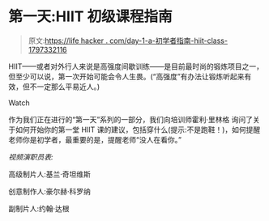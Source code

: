 # 第一天:HIIT 初级课程指南

> 原文:[https://life hacker . com/day-1-a-初学者指南-hiit-class-1797332116](https://lifehacker.com/day-1-a-beginners-guide-to-hiit-class-1797332116)

HIIT——或者对外行人来说是高强度间歇训练——是目前最时尚的锻炼项目之一，但至少可以说，第一次开始可能会令人生畏。(“高强度”有办法让锻炼听起来有效，但不一定那么平易近人。)

Watch

作为我们正在进行的“第一天”系列的一部分，我们向培训师霍利·里林格 询问了关于如何开始你的第一堂 HIIT 课的建议，包括穿什么(提示:不是跑鞋！)，如何提醒老师你是初学者，最重要的是，提醒老师“没人在看你。”

*视频演职员表:*

高级制片人:基兰·奇坦维斯

创意制作人:豪尔赫·科罗纳

副制片人:约翰·达根